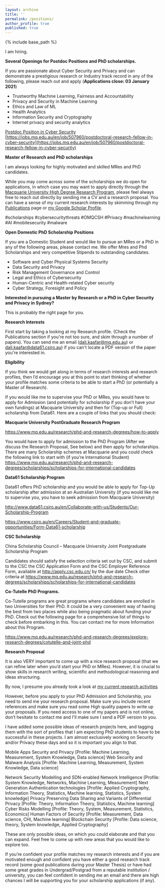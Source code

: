 ```yaml
---
layout: archive
title: ''
permalink: /positions/
author_profile: true
published: true
---
```


{% include base_path %}


I am hiring. 


**Several Openings for Postdoc Positions and PhD scholarships.**

If you are passionate about Cyber Security and Privacy and can demonstrate a prestigious research or Industry track record in any of the following, please reach out and apply (**Applications close: 03 January 2021**)

- Trustworthy Machine Learning, Fairness and Accountability  
- Privacy and Security in Machine Learning
- Ethics and Law of ML
- Health Analytics
- Information Security and Cryptography
- Internet privacy and security analytics

[Postdoc Position in Cyber Security](https://jobs.mq.edu.au/en/job/507960/postdoctoral-research-fellow-in-cyber-security) [https://jobs.mq.edu.au/en/job/507960/postdoctoral-research-fellow-in-cyber-security](https://jobs.mq.edu.au/en/job/507960/postdoctoral-research-fellow-in-cyber-security)



**Master of Research and PhD scholarships**

I am always looking for highly motivated and skilled MRes and PhD candidates. 

While you may come across some of the scholarships we do open for applications, in which case you may want to apply directly through the [Macquarie University High Degree Research Program](https://www.mq.edu.au/about/about-the-university/faculties-and-departments/business/study-with-us/higher-degree-research-hdr), please feel always free to reach out directly by sending me a CV and a research proposal.
You can have a sense of my current research interests by skimming through my [Publications](https://dali-kaafar.github.io/publications/) page or [my Google Scholar Profile](https://scholar.google.com.au/citations?hl=en&user=9DR87DQAAAAJ&view_op=list_works&sortby=pubdate). 


#scholarships #cybersecuritythreats #OMQCSH #Privacy #machinelearning #AI #mobilesecurity #malware


**Open Domestic PhD Scholarship Positions**


If you are a Domestic Student and would like to pursue an MRes or a PhD in any of the following areas, please contact me. We offer Mres and Phd Scholarships and very competitive Stipends to outstanding candidates.

 - Software and Cyber Physical Systems Security
 - Data Security and Privacy
 - Risk Management Governance and Control
 - Legal and Ethics of Cybersecurity
 - Human-Centric and Health-related Cyber security
 - Cyber Strategy, Foresight and Policy



**Interested in pursuing a Master by Research or a PhD in Cyber Security and Privacy in Sydney?**


This is probably the right page for you.

**Research Interests**

First start by taking a looking at my Research profile. (Check the Publications section if you're not too sure, and skim through a number of papers). You can send me an email (dali.kaafar@mq.edu.au) or dali.kaafar@data61.csiro.au) if you can't locate a PDF version of the paper you're interested in.

**Eligibility**

If you think we would get along in terms of research interests and research profiles, then I’d encourage you at this point to start thinking of whether your profile matches some criteria to be able to start a PhD (or potentially a Master of Research).

If you would like me to supervise your PhD or MRes, you would have to apply for Admission (and potentially for scholarship if you don’t have your own fundings) at Macquarie University and then for (Top-up or Full) scholarship from Data61. Here are a couple of links that you should check:

**Macquarie University PostGraduate Research Program**

https://www.mq.edu.au/research/phd-and-research-degrees/how-to-apply

You would have to apply for admission to the PhD Program (After we discuss the Research Proposal, See below) and then apply for scholarships. There are many Scholarship schemes at Macquarie and you could check the following link to start with (if you’re International Student) https://www.mq.edu.au/research/phd-and-research-degrees/scholarships/scholarships-for-international-candidates

**Data61 Scholarship Program**

Data61 offers PhD scholarship and you would be able to apply for Top-Up scholarship after admission at an Australian University (if you would like me to supervise you, you have to seek admission from Macquarie University)

http://www.data61.csiro.au/en/Collaborate-with-us/Students/Our-Scholarship-Program

https://www.csiro.au/en/Careers/Student-and-graduate-opportunities/Form-Data61-scholarship

**CSC Scholarship**

China Scholarship Council – Macquarie University Joint Postgraduate Scholarship Program

Candidates should satisfy the selection criteria set out by CSC, and submit to the CSC the CSC Application Form and the CSC Employer Reference Form, available at http://apply.csc.edu.cn/ by the due date
Check other criteria at https://www.mq.edu.au/research/phd-and-research-degrees/scholarships/scholarships-for-international-candidates

**Co-Tutelle PhD Programs.**

Co-Tutelle programs are great programs where candidates are enrolled in two Universities for their PhD. It could be a very convenient way of having the best from two places while also being pragmatic about funding your PhD. Check out the following page for a comprehensive list of things to check before embarking in this. You can contact me for more Information about this Program.

https://www.mq.edu.au/research/phd-and-research-degrees/explore-research-degrees/cotutelle-and-joint-phd

**Research Proposal**

It is also VERY important to come up with a nice research proposal (that we can refine later when you’d start your PhD or MRes). However, it is crucial to show skills in research writing, scientific and methodological reasoning and ideas structuring.

By now, I presume you already took a look at [my current research activities](https://dali-kaafar.github.io/publications/)

However, before you apply to your PhD Admission and Scholarship, you need to send me your research proposal. Make sure you include recent references and make sure you read some High quality papers to write up your proposals. If you need access to one of my papers and is not online, don’t hesitate to contact me and I'll make sure I send a PDF version to you.

I have added some possible ideas of research projects here, and tagging them with the sort of profiles that I am expecting PhD students to have to be successful in these projects.
I am almost exclusively working on Security and/or Privacy these days and so it is important you align to that.

Mobile Apps Security and Privacy [Profile: Machine Learning, Measurement, System Knowledge, Data science]
Web Security and Malware Analysis [Profile: Machine Learning, Measurement, System Knowledge, Data science]

Network Security Modelling and SDN-enabled Network Intelligence [Profile: System Knowledge, Networks, Machine Learning, Measurement]
Next Generation Authentication technologies [Profile: Applied Cryptography, Information Theory, Statistics, Machine learning, Statistics, System knowledge]
Privacy Preserving Data Sharing and Variants of Differential Privacy  [Profile: Theory, Information Theory, Statistics, Machine learning]
Cyber Risks Modelling [Profile: Theory, System, Measurement, Statistics, Economics]
Human Factors of Security [Profile: Measurement, Data science, CHI, Machine learning]
Blockchain Security [Profile: Data science, theory, System knowledge, Applied Cryptography]

These are only possible ideas, on which you could elaborate and that you can expand. Feel free to come up with new areas that you would like to explore too.

If you’re confident your profile matches my research interests and if you are motivated enough and confident you have either a good research track record (some good publications during your Master Thesis) or have had some great grades in Undergrad/Postgrad from a reputable institution / university, you can feel confident in sending me an email and there are high chances I will be supporting you for your scholarship applications (if any).
